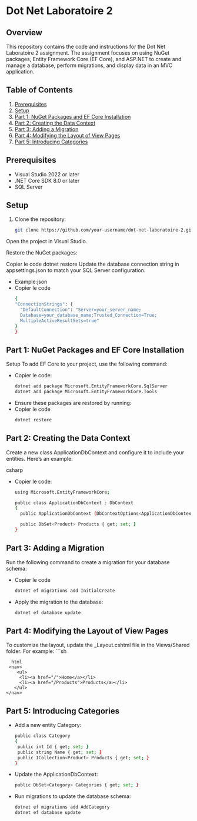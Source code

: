 # Dot Net Laboratoire 2

## Overview
This repository contains the code and instructions for the Dot Net Laboratoire 2 assignment. The assignment focuses on using NuGet packages, Entity Framework Core (EF Core), and ASP.NET to create and manage a database, perform migrations, and display data in an MVC application.

## Table of Contents
1. [Prerequisites](#prerequisites)
2. [Setup](#setup)
3. [Part 1: NuGet Packages and EF Core Installation](#part-1-nuget-packages-and-ef-core-installation)
4. [Part 2: Creating the Data Context](#part-2-creating-the-data-context)
5. [Part 3: Adding a Migration](#part-3-adding-a-migration)
6. [Part 4: Modifying the Layout of View Pages](#part-4-modifying-the-layout-of-view-pages)
7. [Part 5: Introducing Categories](#part-5-introducing-categories)

## Prerequisites
- Visual Studio 2022 or later
- .NET Core SDK 8.0 or later
- SQL Server

## Setup
1. Clone the repository:
   ```sh
   git clone https://github.com/your-username/dot-net-laboratoire-2.git
Open the project in Visual Studio.

Restore the NuGet packages:

    
 Copier le code dotnet restore
Update the database connection string in appsettings.json to match your SQL Server configuration.

- Example:json
- Copier le code
  ```sh
  {
  "ConnectionStrings": {
    "DefaultConnection": "Server=your_server_name;  
    Database=your_database_name;Trusted_Connection=True;    
    MultipleActiveResultSets=true"
  }
  }
  
## Part 1: NuGet Packages and EF Core Installation
Setup
To add EF Core to your project, use the following command:

 
- Copier le code:
  ```sh
  dotnet add package Microsoft.EntityFrameworkCore.SqlServer
  dotnet add package Microsoft.EntityFrameworkCore.Tools
- Ensure these packages are restored by running:
- Copier le code
    ```sh
    dotnet restore

  
## Part 2: Creating the Data Context
Create a new class ApplicationDbContext and configure it to include your entities. Here’s an example:

csharp
- Copier le code:
  ```sh
  using Microsoft.EntityFrameworkCore;

  public class ApplicationDbContext : DbContext
  {
    public ApplicationDbContext (DbContextOptions<ApplicationDbContext> options) : base       (options) { }

    public DbSet<Product> Products { get; set; }
  }

## Part 3: Adding a Migration
Run the following command to create a migration for your database schema:
- Copier le code
  ```sh
  dotnet ef migrations add InitialCreate
- Apply the migration to the database:

  ```sh
  dotnet ef database update
## Part 4: Modifying the Layout of View Pages
To customize the layout, update the _Layout.cshtml file in the Views/Shared folder. For example:
    ```sh

      html
     <nav>
        <ul>
         <li><a href="/">Home</a></li>
         <li><a href="/Products">Products</a></li>
       </ul>
    </nav>
  
## Part 5: Introducing Categories
- Add a new entity Category:
   ```sh
  public class Category
  {
    public int Id { get; set; }
    public string Name { get; set; }
    public ICollection<Product> Products { get; set; }
  }
- Update the ApplicationDbContext:

    ```sh
    public DbSet<Category> Categories { get; set; }


- Run migrations to update the database schema:
    ```sh
  dotnet ef migrations add AddCategory
  dotnet ef database update







